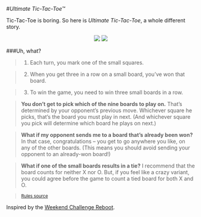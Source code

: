 #*Ultimate Tic-Tac-Toe™*

Tic-Tac-Toe is boring. So here is *Ultimate Tic-Tac-Toe*, a whole different story.

<p align="center">
<img src="http://i.stack.imgur.com/4vEjm.jpg"/>

<img src="http://i.stack.imgur.com/GrMSw.jpg"/>
</p>

###Uh, what?

> 1. Each turn, you mark one of the small squares.

> 2. When you get three in a row on a small board, you’ve won that board.

> 3. To win the game, you need to win three small boards in a row.

> **You don’t get to pick which of the nine boards to play on.** That’s determined by your opponent’s previous move. Whichever square he picks, that’s the board you must play in next. (And whichever square you pick will determine which board he plays on next.)

> **What if my opponent sends me to a board that’s already been won?** In that case, congratulations – you get to go anywhere you like, on any of the other boards. (This means you should avoid sending your opponent to an already-won board!)

> **What if one of the small boards results in a tie?** I recommend that the board counts for neither X nor O. But, if you feel like a crazy variant, you could agree before the game to count a tied board for both X and O.

> <sub>[Rules source][1]</sub>

Inspired by the [Weekend Challenge Reboot][2].

  [1]: http://mathwithbaddrawings.com/2013/06/16/ultimate-tic-tac-toe/
  [2]: http://meta.codereview.stackexchange.com/a/1472/23788
